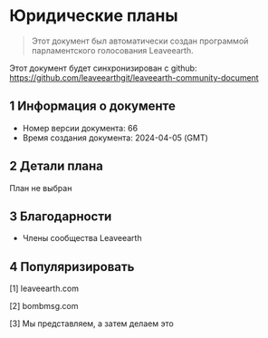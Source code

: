 # Юридические планы

>Этот документ был автоматически создан программой парламентского голосования Leaveearth.

Этот документ будет синхронизирован с github: https://github.com/leaveearthgit/leaveearth-community-document

## 1 Информация о документе

- Номер версии документа: 66
- Время создания документа: 2024-04-05 (GMT)

## 2 Детали плана

План не выбран

## 3 Благодарности
* Члены сообщества Leaveearth

## 4 Популяризировать
[1] leaveearth.com

[2] bombmsg.com

[3] Мы представляем, а затем делаем это